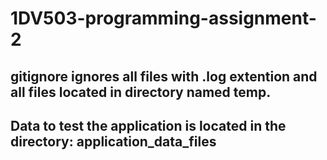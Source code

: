 # 1DV503-programming-assignment-2


## gitignore ignores all files with .log extention and all files located in directory named temp.



## Data to test the application is located in the directory: application_data_files